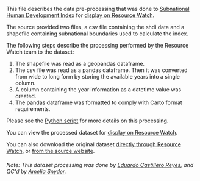 This file describes the data pre-processing that was done to [Subnational Human Development Index](https://globaldatalab.org/shdi/view/shdi/) for [display on Resource Watch](https://bit.ly/3tCh7JU).

The source provided two files, a csv file containing the shdi data and a shapefile containing subnational boundaries used to calculate the index.

The following steps describe the processing performed by the Resource Watch team to the dataset:

1. The shapefile was read as a geopandas dataframe.
2. The csv file was read as a pandas dataframe. Then it was converted from wide to long form by storing the available years into a single column.
3. A column containing the year information as a datetime value was created.
4. The pandas dataframe was formatted to comply with Carto format requirements.

Please see the [Python script](https://github.com/resource-watch/data-pre-processing/blob/master/soc_086_subnational_hdi/soc_086_subnational_hdi_processing.py) for more details on this processing.

You can view the processed dataset for [display on Resource Watch](https://bit.ly/3tCh7JU).

You can also download the original dataset [directly through Resource Watch](https://wri-public-data.s3.amazonaws.com/resourcewatch/soc_086_subnational_hdi.zip), or [from the source website](https://globaldatalab.org/shdi/view/shdi/).

###### Note: This dataset processing was done by [Eduardo Castillero Reyes](https://wrimexico.org/profile/eduardo-castillero-reyes), and QC'd by [Amelia Snyder](https://www.wri.org/profile/amelia-snyder).
